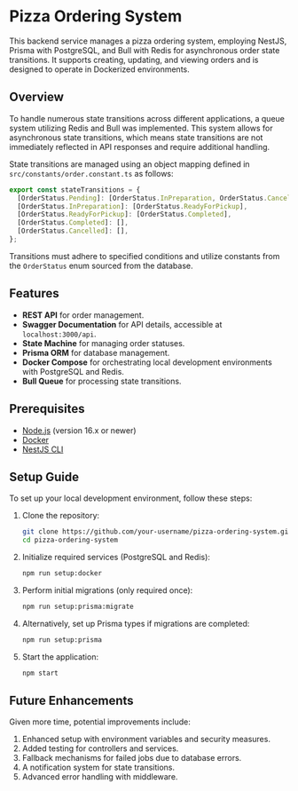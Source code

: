 # Pizza Ordering System

This backend service manages a pizza ordering system, employing NestJS, Prisma with PostgreSQL, and Bull with Redis for asynchronous order state transitions. It supports creating, updating, and viewing orders and is designed to operate in Dockerized environments.

## Overview

To handle numerous state transitions across different applications, a queue system utilizing Redis and Bull was implemented. This system allows for asynchronous state transitions, which means state transitions are not immediately reflected in API responses and require additional handling.

State transitions are managed using an object mapping defined in `src/constants/order.constant.ts` as follows:

```ts
export const stateTransitions = {
  [OrderStatus.Pending]: [OrderStatus.InPreparation, OrderStatus.Cancelled],
  [OrderStatus.InPreparation]: [OrderStatus.ReadyForPickup],
  [OrderStatus.ReadyForPickup]: [OrderStatus.Completed],
  [OrderStatus.Completed]: [],
  [OrderStatus.Cancelled]: [],
};
```

Transitions must adhere to specified conditions and utilize constants from the `OrderStatus` enum sourced from the database.

## Features

- **REST API** for order management.
- **Swagger Documentation** for API details, accessible at `localhost:3000/api`.
- **State Machine** for managing order statuses.
- **Prisma ORM** for database management.
- **Docker Compose** for orchestrating local development environments with PostgreSQL and Redis.
- **Bull Queue** for processing state transitions.

## Prerequisites

- [Node.js](https://nodejs.org/en/download/) (version 16.x or newer)
- [Docker](https://www.docker.com/products/docker-desktop)
- [NestJS CLI](https://docs.nestjs.com/cli/overview)

## Setup Guide

To set up your local development environment, follow these steps:

1. Clone the repository:

   ```bash
   git clone https://github.com/your-username/pizza-ordering-system.git
   cd pizza-ordering-system
   ```

2. Initialize required services (PostgreSQL and Redis):

   ```bash
   npm run setup:docker
   ```

3. Perform initial migrations (only required once):

   ```bash
   npm run setup:prisma:migrate
   ```

4. Alternatively, set up Prisma types if migrations are completed:

   ```bash
   npm run setup:prisma
   ```

5. Start the application:

   ```bash
   npm start
   ```

## Future Enhancements

Given more time, potential improvements include:

1. Enhanced setup with environment variables and security measures.
2. Added testing for controllers and services.
3. Fallback mechanisms for failed jobs due to database errors.
4. A notification system for state transitions.
5. Advanced error handling with middleware.
